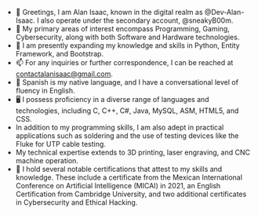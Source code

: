 - 👋 Greetings, I am Alan Isaac, known in the digital realm as @Dev-Alan-Isaac. I also operate under the secondary account, @sneakyB00m.
- 👀 My primary areas of interest encompass Programming, Gaming, Cybersecurity, along with both Software and Hardware technologies.
- 🌱 I am presently expanding my knowledge and skills in Python, Entity Framework, and Bootstrap.
- 📫 For any inquiries or further correspondence, I can be reached at contactalanisaac@gmail.com.
- 🔣 Spanish is my native language, and I have a conversational level of fluency in English.
- 🖥️ I possess proficiency in a diverse range of languages and technologies, including C, C++, C#, Java, MySQL, ASM, HTML5, and CSS.
- In addition to my programming skills, I am also adept in practical applications such as soldering and the use of testing devices like the Fluke for UTP cable testing.
- My technical expertise extends to 3D printing, laser engraving, and CNC machine operation.
- 📜 I hold several notable certifications that attest to my skills and knowledge. These include a certificate from the Mexican International Conference on Artificial Intelligence (MICAI) in 2021, an English Certification from Cambridge University, and two additional certificates in Cybersecurity and Ethical Hacking.
